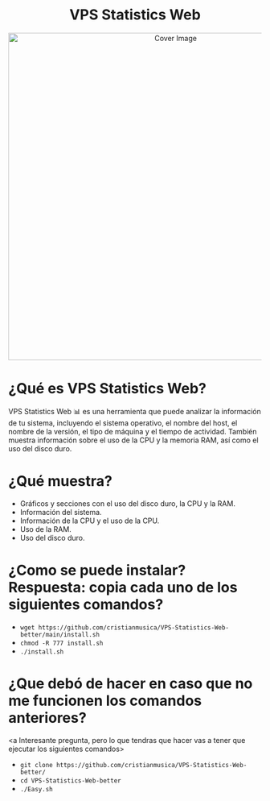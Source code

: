 <h1 align="center">VPS Statistics Web</h3>
<p align="center">
  <a href="https://github.com/hirunaofficial/VPS-Statistics-Web">
    <img src="https://socialify.git.ci/hirunaofficial/VPS-Statistics-Web/image?description=1&font=Inter&forks=1&issues=1&language=1&owner=1&pattern=Floating%20Cogs&pulls=1&stargazers=1&theme=Dark" alt="Cover Image" width="650">
  </a>
</p>



# ¿Qué es VPS Statistics Web?
VPS Statistics Web 📊 es una herramienta que puede analizar la información de tu sistema, incluyendo el sistema operativo, el nombre del host, el nombre de la versión, el tipo de máquina y el tiempo de actividad. También muestra información sobre el uso de la CPU y la memoria RAM, así como el uso del disco duro.

# ¿Qué muestra?
* Gráficos y secciones con el uso del disco duro, la CPU y la RAM.
* Información del sistema.
* Información de la CPU y el uso de la CPU.
* Uso de la RAM.
* Uso del disco duro.

# ¿Como se puede instalar? Respuesta: copia cada uno de los siguientes comandos?
* `wget https://github.com/cristianmusica/VPS-Statistics-Web-better/main/install.sh`
* `chmod -R 777 install.sh`
* `./install.sh`

# ¿Que debó de hacer en caso que no me funcionen los comandos anteriores?

<a Interesante pregunta, pero lo que tendras que hacer vas a tener que ejecutar los siguientes comandos>
*  `git clone https://github.com/cristianmusica/VPS-Statistics-Web-better/`
*  `cd VPS-Statistics-Web-better`
*  `./Easy.sh`
